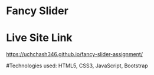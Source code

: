 # Fancy Slider
# Live Site Link
https://uchchash346.github.io/fancy-slider-assignment/

#Technologies used: HTML5, CSS3, JavaScript, Bootstrap
